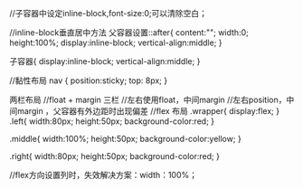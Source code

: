 //子容器中设定inline-block,font-size:0;可以清除空白；

//inline-block垂直居中方法
父容器设置::after{
    content:"";
    width:0;
    height:100%;
    display:inline-block;
    vertical-align:middle;
}

子容器{
    display:inline-block;
    vertical-align:middle;
}

//黏性布局
nav {
  position:sticky;
    top: 8px;
}

两栏布局
//float + margin
三栏
//左右使用float，中间margin
//左右position，中间margin ，父容器有外边距时出现偏差
//flex 布局
.wrapper{
  display:flex;
}
.left{
  width:80px;
  height:50px;
  background-color:red;
}

.middle{
  width:100%;
  height:50px;
  background-color:yellow;
}

.right{
  width:80px;
  height:50px;
  background-color:red;
}

//flex方向设置列时，失效解决方案：width：100%；